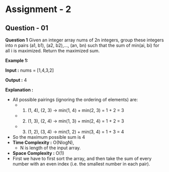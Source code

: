 # Assignment - 2
## Question - 01

**Question 1**
Given an integer array nums of 2n integers, group these integers into n pairs (a1, b1), (a2, b2),..., (an, bn) such that the sum of min(ai, bi) for all i is maximized. Return the maximized sum.

**Example 1:**

**Input :** nums = [1,4,3,2]

**Output :** 4

**Explanation :** 
- All possible pairings (ignoring the ordering of elements) are:
    - 1. (1, 4), (2, 3) -> min(1, 4) + min(2, 3) = 1 + 2 = 3
    - 2. (1, 3), (2, 4) -> min(1, 3) + min(2, 4) = 1 + 2 = 3
    - 3. (1, 2), (3, 4) -> min(1, 2) + min(3, 4) = 1 + 3 = 4
- So the maximum possible sum is 4
- **Time Complexity :** O(NlogN),
    - N is length of the input array.
- **Space Complexity :** O(1)
- First we have to first sort the array, and then take the sum of every number with an even index (i.e. the smallest number in each pair).


